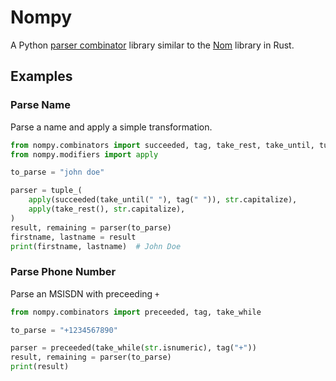# Nompy

A Python [parser combinator](https://en.wikipedia.org/wiki/Parser_combinator) library similar to the [Nom](https://github.com/rust-bakery/nom) library in Rust.

## Examples

### Parse Name

Parse a name and apply a simple transformation.

```python
from nompy.combinators import succeeded, tag, take_rest, take_until, tuple_
from nompy.modifiers import apply

to_parse = "john doe"

parser = tuple_(
    apply(succeeded(take_until(" "), tag(" ")), str.capitalize),
    apply(take_rest(), str.capitalize),
)
result, remaining = parser(to_parse)
firstname, lastname = result
print(firstname, lastname)  # John Doe
```


### Parse Phone Number

Parse an MSISDN with preceeding `+`

```python
from nompy.combinators import preceeded, tag, take_while

to_parse = "+1234567890"

parser = preceeded(take_while(str.isnumeric), tag("+"))
result, remaining = parser(to_parse)
print(result)
```